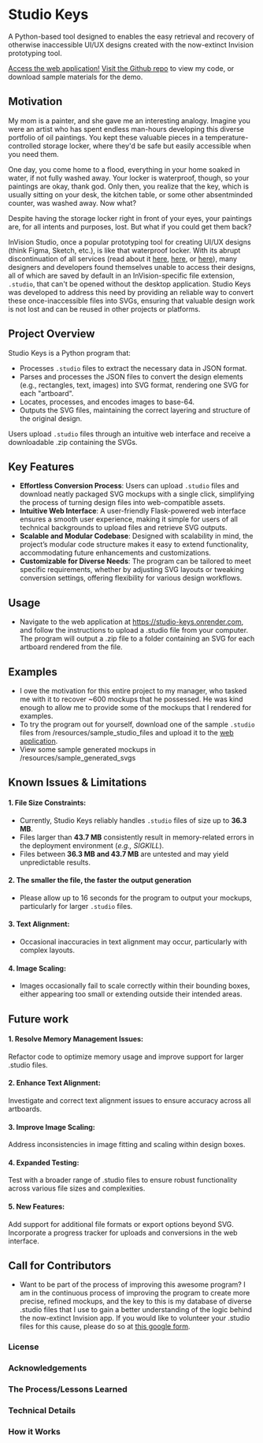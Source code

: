 
# Studio Keys

A Python-based tool designed to enables the easy retrieval and recovery of otherwise inaccessible UI/UX designs created with the now-extinct Invision prototyping tool.

[Access the web application!](https://studio-keys.onrender.com/)
[Visit the Github repo](https://github.com/aviomg/studio-keys) to view my code, or download sample materials for the demo.

## Motivation
My mom is a painter, and she gave me an interesting analogy. Imagine you were an artist who has spent endless man-hours developing this diverse portfolio of oil paintings. You kept these valuable pieces in a temperature-controlled storage locker, where they'd be safe but easily accessible when you need them.

One day, you come home to a flood, everything in your home soaked in water, if not fully washed away. Your locker is waterproof, though, so your paintings are okay, thank god. Only then, you realize that the key, which is usually sitting on your desk, the kitchen table, or some other absentminded counter, was washed away. Now what?

Despite having the storage locker right in front of your eyes, your paintings are, for all intents and purposes, lost. But what if you could get them back?  

InVision Studio, once a popular prototyping tool for creating UI/UX designs (think Figma, Sketch, etc.), is like that waterproof locker. With its abrupt discontinuation of all services (read about it [here](https://www.feedme.design/invisions-prototyping-tool-the-unexpected-reappearance-and-abrupt-goodbye/), [here](https://support.invisionapp.com/), or [here](https://dorve.c.om/blog/ux-news-articles-archive/invision-shutting-down/)), many designers and developers found themselves unable to access their designs, all of which are saved by default in an InVision-specific file extension, `.studio`, that can't be opened without the desktop application. Studio Keys was developed to address this need by providing an reliable way to convert these once-inaccessible files into SVGs, ensuring that valuable design work is not lost and can be reused in other projects or platforms.  

## Project Overview

Studio Keys is a Python program that:
- Processes `.studio` files to extract the necessary data in JSON format.
- Parses and processes the JSON files to convert the design elements (e.g., rectangles, text, images) into SVG format, rendering one SVG for each "artboard".
- Locates, processes, and encodes images to base-64.
- Outputs the SVG files, maintaining the correct layering and structure of the original design.

Users upload `.studio` files through an intuitive web interface and receive a downloadable .zip containing the SVGs.

## Key Features
- **Effortless Conversion Process**: Users can upload `.studio` files and download neatly packaged SVG mockups with a single click, simplifying the process of turning design files into web-compatible assets.
- **Intuitive Web Interface**: A user-friendly Flask-powered web interface ensures a smooth user experience, making it simple for users of all technical backgrounds to upload files and retrieve SVG outputs.
- **Scalable and Modular Codebase**: Designed with scalability in mind, the project’s modular code structure makes it easy to extend functionality, accommodating future enhancements and customizations.
- **Customizable for Diverse Needs**: The program can be tailored to meet specific requirements, whether by adjusting SVG layouts or tweaking conversion settings, offering flexibility for various design workflows.
## Usage
- Navigate to the web application at https://studio-keys.onrender.com, and follow the instructions to upload a .studio file from your computer. The program will output a .zip file to a folder containing an SVG for each artboard rendered from the file. 

## Examples
- I owe the motivation for this entire project to my manager, who tasked me with it to recover ~600 mockups that he possessed. He was kind enough to allow me to provide some of the mockups that I rendered for examples.
- To try the program out for yourself, download one of the sample `.studio` files from /resources/sample_studio_files and upload it to the [web application](https://studio-keys.onrender.com/).
- View some sample generated mockups in /resources/sample_generated_svgs

## Known Issues & Limitations
#### 1. File Size Constraints:
- Currently, Studio Keys reliably handles `.studio` files of size up to **36.3 MB**.
- Files larger than **43.7 MB** consistently result in memory-related errors in the deployment environment (_e.g., SIGKILL_).
- Files between **36.3 MB and 43.7 MB** are untested and may yield unpredictable results. 
#### 2. The smaller the file, the faster the output generation
- Please allow up to 16 seconds for the program to output your mockups, particularly for larger `.studio` files.
#### 3. Text Alignment:
- Occasional inaccuracies in text alignment may occur, particularly with complex layouts.
#### 4. Image Scaling:
- Images occasionally fail to scale correctly within their bounding boxes, either appearing too small or extending outside their intended areas.

## Future work
#### 1. Resolve Memory Management Issues:
Refactor code to optimize memory usage and improve support for larger .studio files.
#### 2. Enhance Text Alignment:
Investigate and correct text alignment issues to ensure accuracy across all artboards.
#### 3. Improve Image Scaling:
Address inconsistencies in image fitting and scaling within design boxes.
#### 4. Expanded Testing:
Test with a broader range of .studio files to ensure robust functionality across various file sizes and complexities.
#### 5. New Features:
Add support for additional file formats or export options beyond SVG.
Incorporate a progress tracker for uploads and conversions in the web interface.

## Call for Contributors
- Want to be part of the process of improving this awesome program? I am in the continuous process of improving the program to create more precise, refined mockups, and the key to this is my database of diverse .studio files that I use to gain a better understanding of the logic behind the now-extinct Invision app. If you would like to volunteer your .studio files for this cause, please do so at [this google form](https://forms.gle/Cyv3TL1Z477RxHBcA).

### License
### Acknowledgements
### The Process/Lessons Learned
### Technical Details
### How it Works


 





